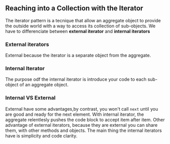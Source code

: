## Reaching into a Collection with the Iterator

The iterator pattern is a tecnique that allow an aggregate object to provide the outside world with a way to access its collection of sub-objects.
We have to differenciate between **external iterator** and **internal iterators**

### External iterators

External because the iterator is a separate object from the aggregate.

### Internal Iterator

The purpose odf the internal iterator is introduce your code to each sub-object of an aggregate object.

### Internal VS External

External have some advantages,by contrast, you won't call `next` until you are good and ready for the next element. With internal iterator, the aggregate relentlesly pushes the code block to accept item after item.
Other advantage of external iterators, because they are external you can share them, with other methods and objects.
The main thing the internal iterators have is simplicity and code clarity.
